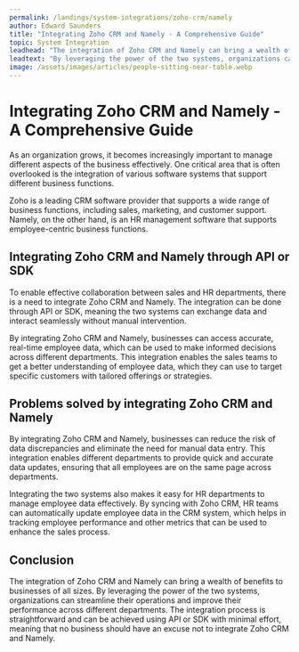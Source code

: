 ```yaml
---
permalink: /landings/system-integrations/zoho-crm/namely
author: Edward Saunders
title: "Integrating Zoho CRM and Namely - A Comprehensive Guide"
topic: System Integration
leadhead: "The integration of Zoho CRM and Namely can bring a wealth of benefits to businesses of all sizes"
leadtext: "By leveraging the power of the two systems, organizations can streamline their operations and improve their performance across different departments. The integration process is straightforward and can be achieved using API or SDK with minimal effort, meaning that no business should have an excuse not to integrate Zoho CRM and Namely."
image: /assets/images/articles/people-sitting-near-table.webp
---
```

<div class="arttext">	<h1>Integrating Zoho CRM and Namely - A Comprehensive Guide</h1>
	<p>As an organization grows, it becomes increasingly important to manage different aspects of the business effectively. One critical area that is often overlooked is the integration of various software systems that support different business functions.</p>
	<p>Zoho is a leading CRM software provider that supports a wide range of business functions, including sales, marketing, and customer support. Namely, on the other hand, is an HR management software that supports employee-centric business functions.</p>
	<h2>Integrating Zoho CRM and Namely through API or SDK</h2>
	<p>To enable effective collaboration between sales and HR departments, there is a need to integrate Zoho CRM and Namely. The integration can be done through API or SDK, meaning the two systems can exchange data and interact seamlessly without manual intervention.</p>
	<p>By integrating Zoho CRM and Namely, businesses can access accurate, real-time employee data, which can be used to make informed decisions across different departments. This integration enables the sales teams to get a better understanding of employee data, which they can use to target specific customers with tailored offerings or strategies.</p>
	<h2>Problems solved by integrating Zoho CRM and Namely</h2>
	<p>By integrating Zoho CRM and Namely, businesses can reduce the risk of data discrepancies and eliminate the need for manual data entry. This integration enables different departments to provide quick and accurate data updates, ensuring that all employees are on the same page across departments.</p>
	<p>Integrating the two systems also makes it easy for HR departments to manage employee data effectively. By syncing with Zoho CRM, HR teams can automatically update employee data in the CRM system, which helps in tracking employee performance and other metrics that can be used to enhance the sales process.</p>
	<h2>Conclusion</h2>
	<p>The integration of Zoho CRM and Namely can bring a wealth of benefits to businesses of all sizes. By leveraging the power of the two systems, organizations can streamline their operations and improve their performance across different departments. The integration process is straightforward and can be achieved using API or SDK with minimal effort, meaning that no business should have an excuse not to integrate Zoho CRM and Namely.</p>
</div>